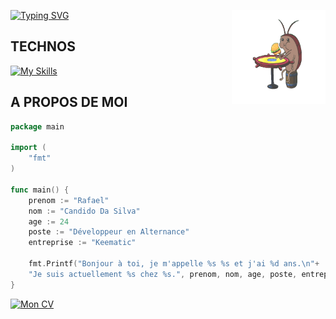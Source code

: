 [![Typing SVG](https://readme-typing-svg.demolab.com?font=Fira+Code&weight=700&pause=1000&color=F7C81A&random=false&width=435&lines=D%C3%A9veloppeur+Web+Junior+en+Alternance)](https://git.io/typing-svg)<img src="https://github.com/RcdsDw/RcdsDw/blob/main/img/cafard.gif" width="150" height="150" align="right">


## TECHNOS
[![My Skills](https://skillicons.dev/icons?i=html,css,js,ts,react,next,php,nodejs,git)](https://skillicons.dev)

## A PROPOS DE MOI

```go
package main

import (
    "fmt"
)

func main() {
    prenom := "Rafael"
    nom := "Candido Da Silva"
    age := 24
    poste := "Développeur en Alternance"
    entreprise := "Keematic"

    fmt.Printf("Bonjour à toi, je m'appelle %s %s et j'ai %d ans.\n"+
    "Je suis actuellement %s chez %s.", prenom, nom, age, poste, entreprise)
}
```

[![Mon CV](https://img.shields.io/badge/Mon%20CV?style=social&logoColor=yellow)](lien-vers-ton-CV)
